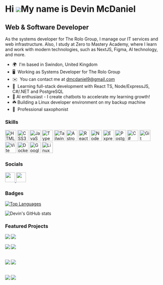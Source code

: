 # Hi ![](https://user-images.githubusercontent.com/18350557/176309783-0785949b-9127-417c-8b55-ab5a4333674e.gif)My name is Devin McDaniel
## Web & Software Developer
As the systems developer for The Rolo Group, I manage our IT services and web infrastructure. Also, I study at Zero to Mastery Academy, where I learn and work with modern technologies, such as NextJS, Figma, AI technology, and more.

* 🌍  I'm based in Swindon, United Kingdom
* 🖥️  Working as Systems Developer for The Rolo Group
* ✉️  You can contact me at [dmcdaniel9@gmail.com](mailto:dmcdaniel9@gmail.com)
* 🧠  Learning full-stack development with React TS, Node/ExpressJS, C#/.NET and PostgreSQL
* 🤖  AI enthusiast - I create chatbots to accelerate my learning growth!
* ☘️  Building a Linux developer environment on my backup machine
* 🎷  Professional saxophonist

### Skills

<p align="left">
<a href="https://developer.mozilla.org/en-US/docs/Glossary/HTML5" target="_blank" rel="noreferrer"><img src="https://raw.githubusercontent.com/danielcranney/readme-generator/main/public/icons/skills/html5-colored.svg" width="36" height="36" alt="HTML5" /></a>
<a href="https://www.w3.org/TR/CSS/#css" target="_blank" rel="noreferrer"><img src="https://raw.githubusercontent.com/danielcranney/readme-generator/main/public/icons/skills/css3-colored.svg" width="36" height="36" alt="CSS3" /></a>
<a href="https://developer.mozilla.org/en-US/docs/Web/JavaScript" target="_blank" rel="noreferrer"><img src="https://raw.githubusercontent.com/danielcranney/readme-generator/main/public/icons/skills/javascript-colored.svg" width="36" height="36" alt="JavaScript" /></a>
<a href="https://www.typescriptlang.org/" target="_blank" rel="noreferrer"><img src="https://raw.githubusercontent.com/danielcranney/readme-generator/main/public/icons/skills/typescript-colored.svg" width="36" height="36" alt="TypeScript" /></a>
<a href="https://tailwindcss.com/" target="_blank" rel="noreferrer"><img src="https://raw.githubusercontent.com/danielcranney/readme-generator/main/public/icons/skills/tailwindcss-colored.svg" width="36" height="36" alt="TailwindCSS" /></a>
<a href="https://astro.build/" target="_blank" rel="noreferrer"><img src="https://astro.build/assets/press/astro-icon-light-gradient.svg" width="36" height="36" alt="Astro" /></a>
<a href="https://reactjs.org/" target="_blank" rel="noreferrer"><img src="https://raw.githubusercontent.com/danielcranney/readme-generator/main/public/icons/skills/react-colored.svg" width="36" height="36" alt="React" /></a>
</a>
<a href="https://nodejs.org/en/" target="_blank" rel="noreferrer"><img src="https://raw.githubusercontent.com/danielcranney/readme-generator/main/public/icons/skills/nodejs-colored.svg" width="36" height="36" alt="NodeJS" /></a>
<a href="https://expressjs.com/" target="_blank" rel="noreferrer"><img src="https://raw.githubusercontent.com/danielcranney/readme-generator/main/public/icons/skills/express.svg" width="36" height="36" alt="Express" /></a>
<a href="https://www.postgresql.org/" target="_blank" rel="noreferrer"><img src="https://raw.githubusercontent.com/danielcranney/readme-generator/main/public/icons/skills/postgresql-colored.svg" width="36" height="36" alt="PostgreSQL" /></a>
<a href="https://docs.microsoft.com/en-us/dotnet/csharp/" target="_blank" rel="noreferrer"><img src="https://raw.githubusercontent.com/danielcranney/readme-generator/main/public/icons/skills/csharp-colored.svg" width="36" height="36" alt="C#" /></a>
<a href="https://git-scm.com/" target="_blank" rel="noreferrer"><img src="https://raw.githubusercontent.com/danielcranney/readme-generator/main/public/icons/skills/git-colored.svg" width="36" height="36" alt="Git" /></a>
<a href="https://vitejs.dev/" target="_blank" rel="noreferrer"><img src="https://raw.githubusercontent.com/danielcranney/readme-generator/main/public/icons/skills/vite-colored.svg" width="36" height="36" alt="Vite" /></a>
<a href="https://docker.com" target="_blank" rel="noreferrer"><img src="https://raw.githubusercontent.com/danielcranney/readme-generator/main/public/icons/skills/docker-colored.svg" width="36" height="36" alt="Docker" /></a>
<a href="https://cloud.google.com" target="_blank" rel="noreferrer"><img src="https://raw.githubusercontent.com/danielcranney/readme-generator/main/public/icons/skills/googlecloud-colored.svg" width="36" height="36" alt="Google Cloud" /></a>
<a href="https://linux.org" target="_blank" rel="noreferrer"><img src="https://raw.githubusercontent.com/danielcranney/readme-generator/main/public/icons/skills/linux-colored.svg" width="36" height="36" alt="Linux" /></a>
</p>

### Socials
<p align="left"> <a href="https://www.github.com/dmcdaniel90" target="_blank" rel="noreferrer"> <picture> <source media="(prefers-color-scheme: dark)" srcset="https://raw.githubusercontent.com/danielcranney/readme-generator/main/public/icons/socials/github-dark.svg" /> <source media="(prefers-color-scheme: light)" srcset="https://raw.githubusercontent.com/danielcranney/readme-generator/main/public/icons/socials/github.svg" /> <img src="https://raw.githubusercontent.com/danielcranney/readme-generator/main/public/icons/socials/github.svg" width="32" height="32" /> </picture> </a> <a href="https://www.linkedin.com/in/devinmcdaniel" target="_blank" rel="noreferrer"> <picture> <source media="(prefers-color-scheme: dark)" srcset="https://raw.githubusercontent.com/danielcranney/readme-generator/main/public/icons/socials/linkedin-dark.svg" /> <source media="(prefers-color-scheme: light)" srcset="https://raw.githubusercontent.com/danielcranney/readme-generator/main/public/icons/socials/linkedin.svg" /> <img src="https://raw.githubusercontent.com/danielcranney/readme-generator/main/public/icons/socials/linkedin.svg" width="32" height="32" /> </picture> </a></p>

### Badges

<a href="https://github.com/dmcdaniel90" align="left"><img src="https://github-readme-stats.vercel.app/api/top-langs/?username=dmcdaniel90&langs_count=10&theme=shades-of-purple&text_color=ffffff&hide_border=true&locale=en&custom_title=Top%20%Languages&hide=css&layout=donut" alt="Top Languages" /></a>

![Devin's GitHub stats](https://github-readme-stats.vercel.app/api?username=dmcdaniel90&show_icons=true&theme=shades-of-purple&hide=stars,contribs&rank_icon=github&include_all_commits=true&)

### Featured Projects

<!-- Row 1 -->
<div>
  <a href="https://github.com/dmcdaniel90/smartbrain">
    <img align="left" src="https://github-readme-stats.vercel.app/api/pin/?username=dmcdaniel90&repo=smartbrain&theme=shades-of-purple"/>
  </a>
  <a href="https://github.com/dmcdaniel90/smartbrainapi">
    <img align="middle" src="https://github-readme-stats.vercel.app/api/pin/?username=dmcdaniel90&repo=smartbrainapi&theme=shades-of-purple"/>
  </a>
</div>
<br>

<!-- Row 2 -->
<div>
  <a href="https://github.com/dmcdaniel90/rangefinder">
    <img align="left" src="https://github-readme-stats.vercel.app/api/pin/?username=dmcdaniel90&repo=rangefinder&theme=shades-of-purple"/>
  </a>
  <a href="https://github.com/dmcdaniel90/whos-that-pokemon">
    <img align="middle" src="https://github-readme-stats.vercel.app/api/pin/?username=dmcdaniel90&repo=whos-that-pokemon&theme=shades-of-purple"/>
  </a>
</div>
<br>
<br>

<!-- Row 3 -->
<div>
  <a href="https://github.com/dmcdaniel90/c-accountingapp">
    <img align="left" src="https://github-readme-stats.vercel.app/api/pin/?username=dmcdaniel90&repo=c-accountingapp&theme=shades-of-purple" />
  </a>
  <a href="https://github.com/dmcdaniel90/portfolio">
    <img align="middle" src="https://github-readme-stats.vercel.app/api/pin/?username=dmcdaniel90&repo=portfolio&theme=shades-of-purple" />
  </a>
</div>
<br>
<br>

<!-- Row 4 -->
<div>
  <a href="https://github.com/dmcdaniel90/robo-joke-teller">
    <img align="left" src="https://github-readme-stats.vercel.app/api/pin/?username=dmcdaniel90&repo=robo-joke-teller&theme=shades-of-purple" />
  </a>
    <a href="https://github.com/dmcdaniel90/saxcoderblog">
    <img align="left" src="https://github-readme-stats.vercel.app/api/pin/?username=dmcdaniel90&repo=saxcoderblog&theme=shades-of-purple" />
  </a>
</div>
<br>

<!---
dmcdaniel90/dmcdaniel90 is a ✨ special ✨ repository because its `README.md` (this file) appears on your GitHub profile.
You can click the Preview link to take a look at your changes.
--->
